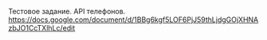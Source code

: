 
Тестовое задание. 
API телефонов.
https://docs.google.com/document/d/1BBg6kgf5LOF6PjJ59thLjdgGOjXHNAzbJO1CcTXlhLc/edit